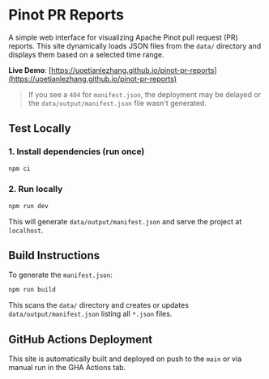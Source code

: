 # Pinot PR Reports

A simple web interface for visualizing Apache Pinot pull request (PR) reports. This site dynamically loads JSON files 
from the `data/` directory and displays them based on a selected time range.

**Live Demo**: [https://uoetianlezhang.github.io/pinot-pr-reports](https://uoetianlezhang.github.io/pinot-pr-reports)

> If you see a `404` for `manifest.json`, the deployment may be delayed or the `data/output/manifest.json` file wasn't generated.

## Test Locally

### 1. Install dependencies (run once)
```bash
npm ci
```

### 2. Run locally
```bash
npm run dev
```
This will generate `data/output/manifest.json` and serve the project at `localhost`.

## Build Instructions
To generate the `manifest.json`:
```bash
npm run build
```
This scans the `data/` directory and creates or updates `data/output/manifest.json` listing all `*.json` files.

## GitHub Actions Deployment
This site is automatically built and deployed on push to the `main` or via manual run in the GHA Actions tab.